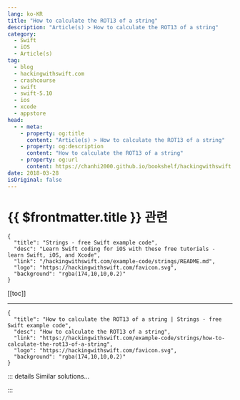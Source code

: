 ```yaml
---
lang: ko-KR
title: "How to calculate the ROT13 of a string"
description: "Article(s) > How to calculate the ROT13 of a string"
category:
  - Swift
  - iOS
  - Article(s)
tag: 
  - blog
  - hackingwithswift.com
  - crashcourse
  - swift
  - swift-5.10
  - ios
  - xcode
  - appstore
head:
  - - meta:
    - property: og:title
      content: "Article(s) > How to calculate the ROT13 of a string"
    - property: og:description
      content: "How to calculate the ROT13 of a string"
    - property: og:url
      content: https://chanhi2000.github.io/bookshelf/hackingwithswift.com/example-code/strings/how-to-calculate-the-rot13-of-a-string.html
date: 2018-03-28
isOriginal: false
---
```


# {{ $frontmatter.title }} 관련

```component VPCard
{
  "title": "Strings - free Swift example code",
  "desc": "Learn Swift coding for iOS with these free tutorials - learn Swift, iOS, and Xcode",
  "link": "/hackingwithswift.com/example-code/strings/README.md",
  "logo": "https://hackingwithswift.com/favicon.svg",
  "background": "rgba(174,10,10,0.2)"
}
```

[[toc]]

---

```component VPCard
{
  "title": "How to calculate the ROT13 of a string | Strings - free Swift example code",
  "desc": "How to calculate the ROT13 of a string",
  "link": "https://hackingwithswift.com/example-code/strings/how-to-calculate-the-rot13-of-a-string",
  "logo": "https://hackingwithswift.com/favicon.svg",
  "background": "rgba(174,10,10,0.2)"
}
```

<!-- TODO: 작성 -->

<!-- 
ROT13 is a simple algorithm that shifts letters in a string forward 13 places. It’s obviously not suitable for any serious encryption, but it’s very useful for hiding text so its meaning is not obvious - posting spoilers on a forum, for example, is best done using ROT13 to avoid someone getting annoyed.

It’s not hard to write a `rot13()` function, but it *is* a little harder to wrap it up neatly so you avoid global variables while still making it easy to use. Because you can’t add stored variables to an extension on `String`, the cleanest thing to do is create a new `ROT13` type that can store the transformation from regular letters to ROT13, then run the calculation.

In code, it looks like this:

```swift
struct ROT13 {
    // create a dictionary that will store our character mapping
    private static var key = [Character: Character]()

    // create arrays of all uppercase and lowercase letters
    private static let uppercase = Array("ABCDEFGHIJKLMNOPQRSTUVWXYZ")
    private static let lowercase = Array("abcdefghijklmnopqrstuvwxyz")

    static func string(_ string: String) -> String {
        // if this is the first time the method is being called, calculate the ROT13 key dictionary
        if ROT13.key.isEmpty {
            for i in 0 ..< 26 {
                ROT13.key[ROT13.uppercase[i]] = ROT13.uppercase[(i + 13) % 26]
                ROT13.key[ROT13.lowercase[i]] = ROT13.lowercase[(i + 13) % 26]
            }
        }

        // now return the transformed string
        let transformed = string.map { ROT13.key[$0] ?? $0 }
        return String(transformed)
    }
}
```

I’ve used private properties there because there’s no reason these implementation details should leak out, and it’s all static because there’s no need to create new `ROT13` instances every time we need to run the conversion.

With that in place we can write an extension on `String` to calculate the ROT13 using our struct:

```swift
extension String {
    func rot13() -> String {
        return ROT13.string(self)
    }
}
```

That extension can now be called on a regular string, so users don’t need to care about how we implemented ROT13:

```swift
print("Hello, world!".rot13())
```

-->

::: details Similar solutions…

<!--
/example-code/cryptokit/how-to-calculate-the-sha-hash-of-a-string-or-data-instance">How to calculate the SHA hash of a String or Data instance 
/example-code/core-graphics/how-to-calculate-the-point-where-two-lines-intersect">How to calculate the point where two lines intersect 
/example-code/core-graphics/how-to-calculate-the-distance-between-two-cgpoints">How to calculate the distance between two CGPoints 
/example-code/core-graphics/how-to-calculate-the-manhattan-distance-between-two-cgpoints">How to calculate the Manhattan distance between two CGPoints 
/example-code/language/how-to-calculate-division-remainder-using-modulo">How to calculate division remainder using modulo</a>
-->

:::

